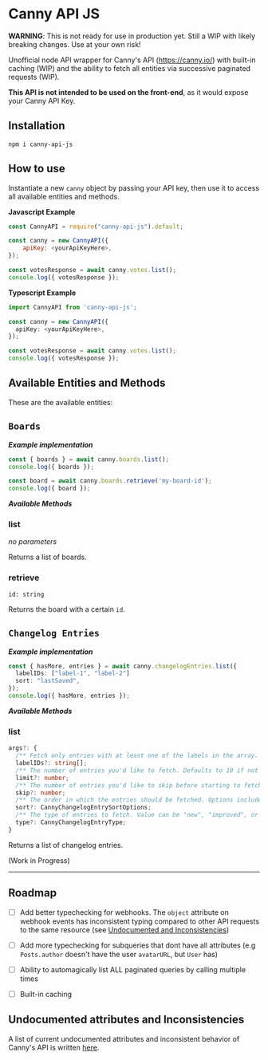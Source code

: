 # Canny API JS

**WARNING**: This is not ready for use in production yet. Still a WIP with likely breaking changes. Use at your own risk!

Unofficial node API wrapper for Canny's API (https://canny.io/) with built-in caching (WIP) and the ability to fetch all entities via successive paginated requests (WIP).

**This API is not intended to be used on the front-end**, as it would expose your Canny API Key.

## Installation

```
npm i canny-api-js
```

## How to use

Instantiate a new `canny` object by passing your API key, then use it to access all available entities and methods.

**Javascript Example**

```js
const CannyAPI = require("canny-api-js").default;

const canny = new CannyAPI({
    apiKey: <yourApiKeyHere>,
});

const votesResponse = await canny.votes.list();
console.log({ votesResponse });
```

**Typescript Example**

```ts
import CannyAPI from 'canny-api-js';

const canny = new CannyAPI({
  apiKey: <yourApiKeyHere>,
});

const votesResponse = await canny.votes.list();
console.log({ votesResponse });
```

## Available Entities and Methods

These are the available entities:

## `Boards`

**_Example implementation_**

```ts
const { boards } = await canny.boards.list();
console.log({ boards });

const board = await canny.boards.retrieve('my-board-id');
console.log({ board });
```

**_Available Methods_**

### list

_no parameters_

Returns a list of boards.

### retrieve

`id: string`

Returns the board with a certain `id`.

## `Changelog Entries`

**_Example implementation_**

```ts
const { hasMore, entries } = await canny.changelogEntries.list({
  labelIDs: ["label-1", "label-2"]
  sort: "lastSaved",
});
console.log({ hasMore, entries });
```

**_Available Methods_**

### list

```ts
args?: {
  /** Fetch only entries with at least one of the labels in the array. */
  labelIDs?: string[];
  /** The number of entries you'd like to fetch. Defaults to 10 if not specified. */
  limit?: number;
  /** The number of entries you'd like to skip before starting to fetch. Defaults to 0 if not specified. */
  skip?: number;
  /** The order in which the entries should be fetched. Options include: "created", "lastSaved", "nonPublishedFirst", "publishedAt". Defaults to "nonPublishedFirst" if not specified. */
  sort?: CannyChangelogEntrySortOptions;
  /** The type of entries to fetch. Value can be "new", "improved", or "fixed". */
  type?: CannyChangelogEntryType;
}
```

Returns a list of changelog entries.

(Work in Progress)

---

## Roadmap

- [ ] Add better typechecking for webhooks. The `object` attribute on webhook events has inconsistent typing compared to other API requests to the same resource (see [Undocumented and Inconsistencies](./undocumented-and-inconsistencies.md))

- [ ] Add more typechecking for subqueries that dont have all attributes (e.g `Posts.author` doesn't have the user `avatarURL`, but `User` has)

- [ ] Ability to automagically list ALL paginated queries by calling multiple times

- [ ] Built-in caching

## Undocumented attributes and Inconsistencies

A list of current undocumented attributes and inconsistent behavior of Canny's API is written [here](./undocumented-and-inconsistencies.md).
